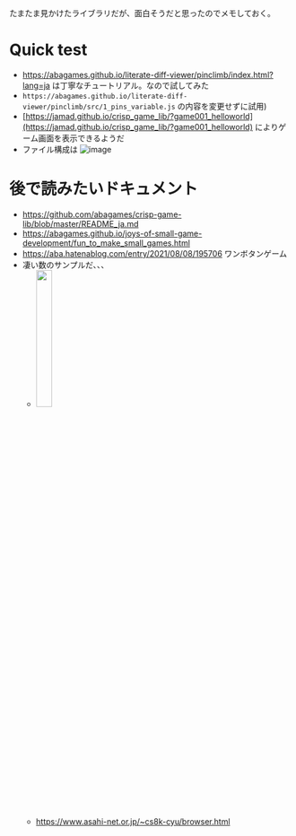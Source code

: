 たまたま見かけたライブラリだが、面白そうだと思ったのでメモしておく。

# Quick test 
* https://abagames.github.io/literate-diff-viewer/pinclimb/index.html?lang=ja は丁寧なチュートリアル。なので試してみた
* `https://abagames.github.io/literate-diff-viewer/pinclimb/src/1_pins_variable.js` の内容を変更せずに試用)
* [https://jamad.github.io/crisp_game_lib/?game001_helloworld](https://jamad.github.io/crisp_game_lib/?game001_helloworld) によりゲーム画面を表示できるようだ
* ファイル構成は ![image](https://github.com/jamad/jamad.github.io/assets/949913/cce7632e-d5c1-4628-b8c8-6cbbe7d7ed97)


# 後で読みたいドキュメント
* https://github.com/abagames/crisp-game-lib/blob/master/README_ja.md
* https://abagames.github.io/joys-of-small-game-development/fun_to_make_small_games.html
* https://aba.hatenablog.com/entry/2021/08/08/195706 ワンボタンゲーム
* 凄い数のサンプルだ、、、　
  * <img src="https://github.com/jamad/jamad.github.io/assets/949913/c11f2beb-647d-428b-ab0c-3549e18ea615" width="25%" />
  * https://www.asahi-net.or.jp/~cs8k-cyu/browser.html


